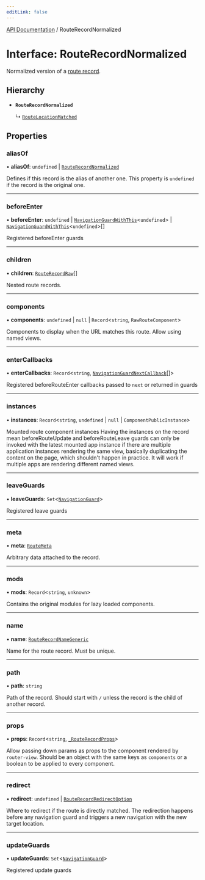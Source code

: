 ```yaml
---
editLink: false
---
```


[API Documentation](../index.md) / RouteRecordNormalized

# Interface: RouteRecordNormalized

Normalized version of a [route record](../index.md#RouteRecord).

## Hierarchy

- **`RouteRecordNormalized`**

  ↳ [`RouteLocationMatched`](RouteLocationMatched.md)

## Properties

### aliasOf

• **aliasOf**: `undefined` \| [`RouteRecordNormalized`](RouteRecordNormalized.md)

Defines if this record is the alias of another one. This property is
`undefined` if the record is the original one.

___

### beforeEnter

• **beforeEnter**: `undefined` \| [`NavigationGuardWithThis`](NavigationGuardWithThis.md)\<`undefined`\> \| [`NavigationGuardWithThis`](NavigationGuardWithThis.md)\<`undefined`\>[]

Registered beforeEnter guards

___

### children

• **children**: [`RouteRecordRaw`](../index.md#RouteRecordRaw)[]

Nested route records.

___

### components

• **components**: `undefined` \| ``null`` \| `Record`\<`string`, `RawRouteComponent`\>

Components to display when the URL matches this route. Allow using named views.

___

### enterCallbacks

• **enterCallbacks**: `Record`\<`string`, [`NavigationGuardNextCallback`](../index.md#NavigationGuardNextCallback)[]\>

Registered beforeRouteEnter callbacks passed to `next` or returned in guards

___

### instances

• **instances**: `Record`\<`string`, `undefined` \| ``null`` \| `ComponentPublicInstance`\>

Mounted route component instances
Having the instances on the record mean beforeRouteUpdate and
beforeRouteLeave guards can only be invoked with the latest mounted app
instance if there are multiple application instances rendering the same
view, basically duplicating the content on the page, which shouldn't happen
in practice. It will work if multiple apps are rendering different named
views.

___

### leaveGuards

• **leaveGuards**: `Set`\<[`NavigationGuard`](NavigationGuard.md)\>

Registered leave guards

___

### meta

• **meta**: [`RouteMeta`](RouteMeta.md)

Arbitrary data attached to the record.

___

### mods

• **mods**: `Record`\<`string`, `unknown`\>

Contains the original modules for lazy loaded components.

___

### name

• **name**: [`RouteRecordNameGeneric`](../index.md#RouteRecordNameGeneric)

Name for the route record. Must be unique.

___

### path

• **path**: `string`

Path of the record. Should start with `/` unless the record is the child of
another record.

___

### props

• **props**: `Record`\<`string`, [`_RouteRecordProps`](../index.md#_RouteRecordProps)\>

Allow passing down params as props to the component rendered by
`router-view`. Should be an object with the same keys as `components` or a
boolean to be applied to every component.

___

### redirect

• **redirect**: `undefined` \| [`RouteRecordRedirectOption`](../index.md#RouteRecordRedirectOption)

Where to redirect if the route is directly matched. The redirection happens
before any navigation guard and triggers a new navigation with the new
target location.

___

### updateGuards

• **updateGuards**: `Set`\<[`NavigationGuard`](NavigationGuard.md)\>

Registered update guards
